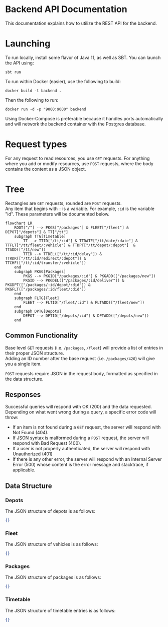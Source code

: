 # Backend API Documentation
This documentation explains how to utilize the REST API for the backend.

# Launching
To run locally, install some flavor of Java 11, as well as SBT. You can launch the API using:
```shell
sbt run
```

To run within Docker (easier), use the following to build:
```shell
docker build -t backend .
```
Then the following to run:
```shell
docker run -d -p "9000:9000" backend
```
Using Docker-Compose is preferable because it handles ports automatically and will network the backend container with
the Postgres database.

# Request types
For any request to read resources, you use `GET` requests. For anything where you add or modify resources, use `POST`
requests, where the body contains the content as a JSON object.

# Tree
Rectangles are `GET` requests, rounded are `POST` requests.<br />
Any item that begins with `:` is a variable. For example, `:id` is the variable "id". These parameters will be
documented below.
```mermaid
flowchart LR
    ROOT["/"] --> PKGS["/packages"] & FLEET["/fleet"] & DEPOT["/depots"] & TT["/tt"]
    subgraph TTG[Timetable]
        TT --> TTID["/tt/:id"] & TTDATE["/tt/date/:date"] & TTFLT["/tt/fleet/:vehicle"] & TTDPT["/tt/depot/:depot"]  & TTADD(["/tt/new"])
        TTID --> TTDEL(["/tt/:id/delay"]) & TTRDR(["/tt/:id/redirect/:depot"]) & TTCHF(["/tt/:id/transfer/:vehicle"])
    end
    subgraph PKGG[Packages]
        PKGS --> PKGID["/packages/:id"] & PKGADD(["/packages/new"])
        PKGID --> PKGDEL(["/packages/:id/deliver"]) & PKGDPT(["/packages/:id/depot/:did"]) & PKGFLT(["/packages/:id/fleet/:did"])
    end
    subgraph FLTG[Fleet]
        FLEET --> FLTID["/fleet/:id"] & FLTADD(["/fleet/new"])
    end
    subgraph DPTG[Depots]
        DEPOT --> DPTID["/depots/:id"] & DPTADD(["/depots/new"])
    end
```

## Common Functionality
Base level `GET` requests (i.e. `/packages`, `/fleet`) will provide a list of entries in their proper JSON structure. <br />
Adding an ID number after the base request (i.e. `/packages/420`) will give you a single item.

`POST` requests require JSON in the request body, formatted as specified in the data structure.

## Responses
Successful queries will respond with OK (200) and the data requested.<br />
Depending on what went wrong during a query, a specific error code will throw:
- If an item is not found during a `GET` request, the server will respond with Not Found (404).
- If JSON syntax is malformed during a `POST` request, the server will respond with Bad Request (400).
- If a user is not properly authenticated, the server will respond with Unauthorized (401)
- If there is any other error, the server will respond with an Internal Server Error (500) whose content is the error
  message and stacktrace, if applicable.

## Data Structure

### Depots
The JSON structure of depots is as follows:
```json 
{}
```

### Fleet
The JSON structure of vehicles is as follows:
```json 
{}
```

### Packages
The JSON structure of packages is as follows:
```json 
{}
```

### Timetable
The JSON structure of timetable entries is as follows:
```json 
{}
```